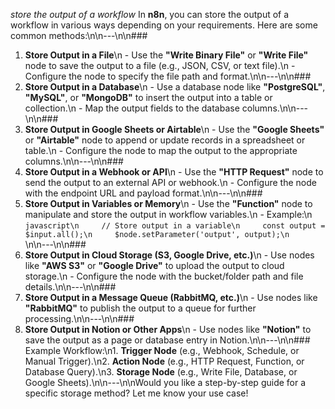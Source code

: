 
*store the output of a workflow*
In **n8n**, you can store the output of a workflow in various ways depending on your requirements. Here are some common methods:\n\n---\n\n### 
1. **Store Output in a File**\n   - Use the **"Write Binary File"** or **"Write File"** node to save the output to a file (e.g., JSON, CSV, or text file).\n   - Configure the node to specify the file path and format.\n\n---\n\n###
2.  **Store Output in a Database**\n   - Use a database node like **"PostgreSQL"**, **"MySQL"**, or **"MongoDB"** to insert the output into a table or collection.\n   - Map the output fields to the database columns.\n\n---\n\n###
3.  **Store Output in Google Sheets or Airtable**\n   - Use the **"Google Sheets"** or **"Airtable"** node to append or update records in a spreadsheet or table.\n   - Configure the node to map the output to the appropriate columns.\n\n---\n\n###
4.  **Store Output in a Webhook or API**\n   - Use the **"HTTP Request"** node to send the output to an external API or webhook.\n   - Configure the node with the endpoint URL and payload format.\n\n---\n\n###
5.  **Store Output in Variables or Memory**\n   - Use the **"Function"** node to manipulate and store the output in workflow variables.\n   - Example:\n     ```javascript\n     // Store output in a variable\n     const output = $input.all();\n     $node.setParameter('output', output);\n     ```\n\n---\n\n###
6.  **Store Output in Cloud Storage (S3, Google Drive, etc.)**\n   - Use nodes like **"AWS S3"** or **"Google Drive"** to upload the output to cloud storage.\n   - Configure the node with the bucket/folder path and file details.\n\n---\n\n###
7.  **Store Output in a Message Queue (RabbitMQ, etc.)**\n   - Use nodes like **"RabbitMQ"** to publish the output to a queue for further processing.\n\n---\n\n###
8.  **Store Output in Notion or Other Apps**\n   - Use nodes like **"Notion"** to save the output as a page or database entry in Notion.\n\n---\n\n### Example Workflow:\n1. **Trigger Node** (e.g., Webhook, Schedule, or Manual Trigger).\n2. **Action Node** (e.g., HTTP Request, Function, or Database Query).\n3. **Storage Node** (e.g., Write File, Database, or Google Sheets).\n\n---\n\nWould you like a step-by-step guide for a specific storage method? Let me know your use case!	
